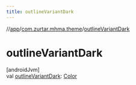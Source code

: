 ```yaml
---
title: outlineVariantDark
---
```

//[app](../../index.html)/[com.zurtar.mhma.theme](index.html)/[outlineVariantDark](outline-variant-dark.html)



# outlineVariantDark



[androidJvm]\
val [outlineVariantDark](outline-variant-dark.html): [Color](https://developer.android.com/reference/kotlin/androidx/compose/ui/graphics/Color.html)



